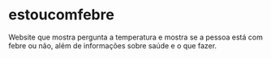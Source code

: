 # estoucomfebre
Website que mostra pergunta a temperatura e mostra se a pessoa está com febre ou não, além de informações sobre saúde e o que fazer.
